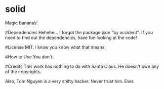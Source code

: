 solid
=====

Magic bananas!

#Dependencies
Hehehe... I forgot the package.json "by accident".
If you need to find out the dependencies, have fun looking at the code!

#License
MIT. I know you know what that means.

#How to Use
You don't.

#Credits
This work has nothing to do with Santa Claus.
He doesn't own any of the copyrights.

Also, Tom Nguyen is a very shifty hacker.
Never trust him. Ever.
